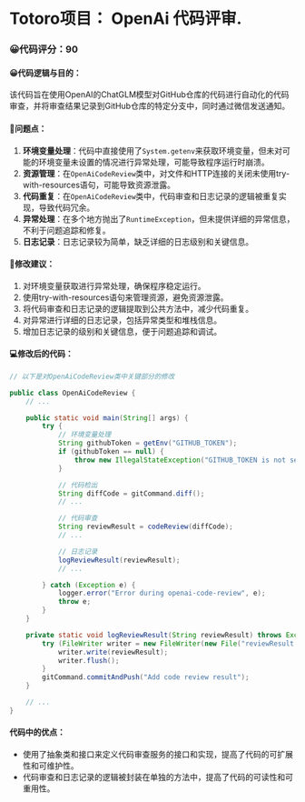 # Totoro项目： OpenAi 代码评审.
### 😀代码评分：90
#### 😀代码逻辑与目的：
该代码旨在使用OpenAI的ChatGLM模型对GitHub仓库的代码进行自动化的代码审查，并将审查结果记录到GitHub仓库的特定分支中，同时通过微信发送通知。

#### 🤔问题点：
1. **环境变量处理**：代码中直接使用了`System.getenv`来获取环境变量，但未对可能的环境变量未设置的情况进行异常处理，可能导致程序运行时崩溃。
2. **资源管理**：在`OpenAiCodeReview`类中，对文件和HTTP连接的关闭未使用try-with-resources语句，可能导致资源泄露。
3. **代码重复**：在`OpenAiCodeReview`类中，代码审查和日志记录的逻辑被重复实现，导致代码冗余。
4. **异常处理**：在多个地方抛出了`RuntimeException`，但未提供详细的异常信息，不利于问题追踪和修复。
5. **日志记录**：日志记录较为简单，缺乏详细的日志级别和关键信息。

#### 🎯修改建议：
1. 对环境变量获取进行异常处理，确保程序稳定运行。
2. 使用try-with-resources语句来管理资源，避免资源泄露。
3. 将代码审查和日志记录的逻辑提取到公共方法中，减少代码重复。
4. 对异常进行详细的日志记录，包括异常类型和堆栈信息。
5. 增加日志记录的级别和关键信息，便于问题追踪和调试。

#### 💻修改后的代码：
```java
// 以下是对OpenAiCodeReview类中关键部分的修改

public class OpenAiCodeReview {
    // ...

    public static void main(String[] args) {
        try {
            // 环境变量处理
            String githubToken = getEnv("GITHUB_TOKEN");
            if (githubToken == null) {
                throw new IllegalStateException("GITHUB_TOKEN is not set");
            }

            // 代码检出
            String diffCode = gitCommand.diff();
            // ...

            // 代码审查
            String reviewResult = codeReview(diffCode);
            // ...

            // 日志记录
            logReviewResult(reviewResult);
            // ...

        } catch (Exception e) {
            logger.error("Error during openai-code-review", e);
            throw e;
        }
    }

    private static void logReviewResult(String reviewResult) throws Exception {
        try (FileWriter writer = new FileWriter(new File("reviewResult.md"))) {
            writer.write(reviewResult);
            writer.flush();
        }
        gitCommand.commitAndPush("Add code review result");
    }

    // ...
}
```

#### 代码中的优点：
- 使用了抽象类和接口来定义代码审查服务的接口和实现，提高了代码的可扩展性和可维护性。
- 代码审查和日志记录的逻辑被封装在单独的方法中，提高了代码的可读性和可重用性。